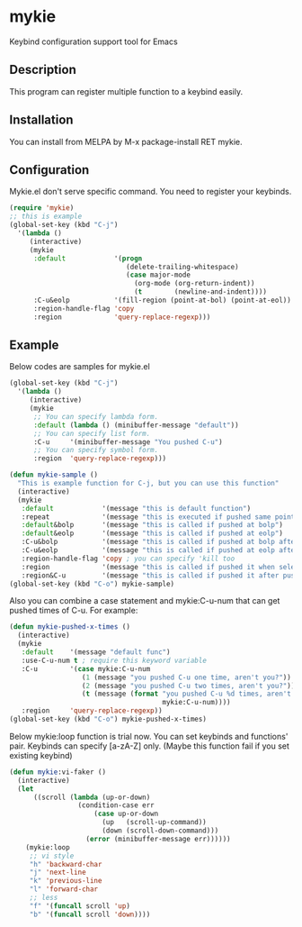 # mykie
Keybind configuration support tool for Emacs

## Description
This program can register multiple function to a keybind easily.

## Installation
You can install from MELPA by M-x package-install RET mykie.

## Configuration
Mykie.el don't serve specific command.
You need to register your keybinds.

```lisp
(require 'mykie)
;; this is example
(global-set-key (kbd "C-j")
  '(lambda ()
     (interactive)
     (mykie
      :default            '(progn
                             (delete-trailing-whitespace)
                             (case major-mode
                               (org-mode (org-return-indent))
                               (t        (newline-and-indent))))
      :C-u&eolp           '(fill-region (point-at-bol) (point-at-eol))
      :region-handle-flag 'copy
      :region             'query-replace-regexp)))
```

## Example
Below codes are samples for mykie.el

```lisp
(global-set-key (kbd "C-j")
  '(lambda ()
     (interactive)
     (mykie
      ;; You can specify lambda form.
      :default (lambda () (minibuffer-message "default"))
      ;; You can specify list form.
      :C-u     '(minibuffer-message "You pushed C-u")
      ;; You can specify symbol form.
      :region  'query-replace-regexp)))
```

```lisp
(defun mykie-sample ()
  "This is example function for C-j, but you can use this function"
  (interactive)
  (mykie
   :default            '(message "this is default function")
   :repeat             '(message "this is executed if pushed same point")
   :default&bolp       '(message "this is called if pushed at bolp")
   :default&eolp       '(message "this is called if pushed at eolp")
   :C-u&bolp           '(message "this is called if pushed at bolp after pushed C-u")
   :C-u&eolp           '(message "this is called if pushed at eolp after pushed C-u")
   :region-handle-flag 'copy ; you can specify 'kill too
   :region             '(message "this is called if pushed it when selecting region")
   :region&C-u         '(message "this is called if pushed it after pushed C-u when selecting region")))
(global-set-key (kbd "C-o") mykie-sample)
```

Also you can combine a case statement and mykie:C-u-num that can get pushed
times of C-u.
For example:

```lisp
(defun mykie-pushed-x-times ()
  (interactive)
  (mykie
   :default    '(message "default func")
   :use-C-u-num t ; require this keyword variable
   :C-u        '(case mykie:C-u-num
                  (1 (message "you pushed C-u one time, aren't you?"))
                  (2 (message "you pushed C-u two times, aren't you?"))
                  (t (message (format "you pushed C-u %d times, aren't you?"
                                      mykie:C-u-num))))
   :region     'query-replace-regexp))
(global-set-key (kbd "C-o") mykie-pushed-x-times)
```

Below mykie:loop function is trial now.
You can set keybinds and functions' pair.
Keybinds can specify [a-zA-Z] only.
(Maybe this function fail if you set existing keybind)

```lisp
(defun mykie:vi-faker ()
  (interactive)
  (let
      ((scroll (lambda (up-or-down)
                 (condition-case err
                     (case up-or-down
                       (up   (scroll-up-command))
                       (down (scroll-down-command)))
                   (error (minibuffer-message err))))))
    (mykie:loop
     ;; vi style
     "h" 'backward-char
     "j" 'next-line
     "k" 'previous-line
     "l" 'forward-char
     ;; less
     "f" '(funcall scroll 'up)
     "b" '(funcall scroll 'down))))
```
